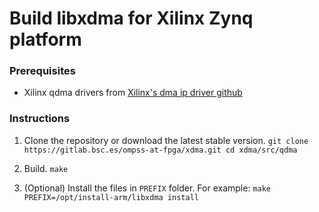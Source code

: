 # Build libxdma for Xilinx Zynq platform

### Prerequisites

 - Xilinx qdma drivers from [Xilinx's dma ip driver github](https://github.com/Xilinx/dma_ip_drivers)

### Instructions

  1. Clone the repository or download the latest stable version.
    ```
    git clone https://gitlab.bsc.es/ompss-at-fpga/xdma.git
    cd xdma/src/qdma
    ```

  2. Build.
    ```
    make
    ```

  3. (Optional) Install the files in `PREFIX` folder. For example:
    ```
    make PREFIX=/opt/install-arm/libxdma install
    ```
